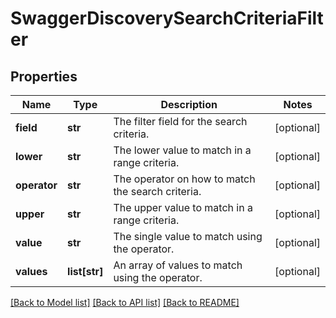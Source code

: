 # SwaggerDiscoverySearchCriteriaFilter

## Properties
Name | Type | Description | Notes
------------ | ------------- | ------------- | -------------
**field** | **str** | The filter field for the search criteria. | [optional] 
**lower** | **str** | The lower value to match in a range criteria. | [optional] 
**operator** | **str** | The operator on how to match the search criteria. | [optional] 
**upper** | **str** | The upper value to match in a range criteria. | [optional] 
**value** | **str** | The single value to match using the operator. | [optional] 
**values** | **list[str]** | An array of values to match using the operator. | [optional] 

[[Back to Model list]](../README.md#documentation-for-models) [[Back to API list]](../README.md#documentation-for-api-endpoints) [[Back to README]](../README.md)



